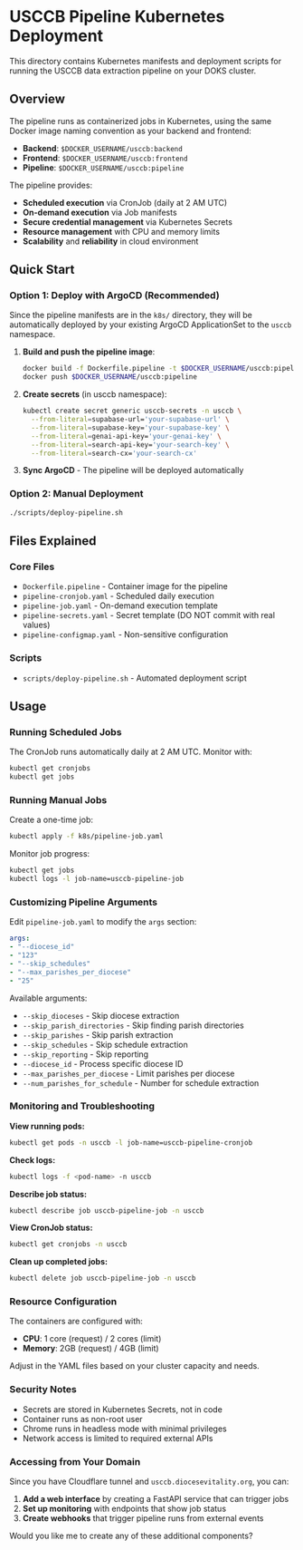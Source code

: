 # USCCB Pipeline Kubernetes Deployment

This directory contains Kubernetes manifests and deployment scripts for running the USCCB data extraction pipeline on your DOKS cluster.

## Overview

The pipeline runs as containerized jobs in Kubernetes, using the same Docker image naming convention as your backend and frontend:
- **Backend**: `$DOCKER_USERNAME/usccb:backend`
- **Frontend**: `$DOCKER_USERNAME/usccb:frontend`
- **Pipeline**: `$DOCKER_USERNAME/usccb:pipeline`

The pipeline provides:
- **Scheduled execution** via CronJob (daily at 2 AM UTC)
- **On-demand execution** via Job manifests
- **Secure credential management** via Kubernetes Secrets
- **Resource management** with CPU and memory limits
- **Scalability** and **reliability** in cloud environment

## Quick Start

### Option 1: Deploy with ArgoCD (Recommended)
Since the pipeline manifests are in the `k8s/` directory, they will be automatically deployed by your existing ArgoCD ApplicationSet to the `usccb` namespace.

1. **Build and push the pipeline image**:
   ```bash
   docker build -f Dockerfile.pipeline -t $DOCKER_USERNAME/usccb:pipeline .
   docker push $DOCKER_USERNAME/usccb:pipeline
   ```

2. **Create secrets** (in usccb namespace):
   ```bash
   kubectl create secret generic usccb-secrets -n usccb \
     --from-literal=supabase-url='your-supabase-url' \
     --from-literal=supabase-key='your-supabase-key' \
     --from-literal=genai-api-key='your-genai-key' \
     --from-literal=search-api-key='your-search-key' \
     --from-literal=search-cx='your-search-cx'
   ```

3. **Sync ArgoCD** - The pipeline will be deployed automatically

### Option 2: Manual Deployment
   ```bash
   ./scripts/deploy-pipeline.sh
   ```

## Files Explained

### Core Files
- `Dockerfile.pipeline` - Container image for the pipeline
- `pipeline-cronjob.yaml` - Scheduled daily execution
- `pipeline-job.yaml` - On-demand execution template
- `pipeline-secrets.yaml` - Secret template (DO NOT commit with real values)
- `pipeline-configmap.yaml` - Non-sensitive configuration

### Scripts
- `scripts/deploy-pipeline.sh` - Automated deployment script

## Usage

### Running Scheduled Jobs
The CronJob runs automatically daily at 2 AM UTC. Monitor with:
```bash
kubectl get cronjobs
kubectl get jobs
```

### Running Manual Jobs
Create a one-time job:
```bash
kubectl apply -f k8s/pipeline-job.yaml
```

Monitor job progress:
```bash
kubectl get jobs
kubectl logs -l job-name=usccb-pipeline-job
```

### Customizing Pipeline Arguments
Edit `pipeline-job.yaml` to modify the `args` section:
```yaml
args:
- "--diocese_id"
- "123"
- "--skip_schedules"
- "--max_parishes_per_diocese"
- "25"
```

Available arguments:
- `--skip_dioceses` - Skip diocese extraction
- `--skip_parish_directories` - Skip finding parish directories
- `--skip_parishes` - Skip parish extraction
- `--skip_schedules` - Skip schedule extraction
- `--skip_reporting` - Skip reporting
- `--diocese_id` - Process specific diocese ID
- `--max_parishes_per_diocese` - Limit parishes per diocese
- `--num_parishes_for_schedule` - Number for schedule extraction

### Monitoring and Troubleshooting

**View running pods:**
```bash
kubectl get pods -n usccb -l job-name=usccb-pipeline-cronjob
```

**Check logs:**
```bash
kubectl logs -f <pod-name> -n usccb
```

**Describe job status:**
```bash
kubectl describe job usccb-pipeline-job -n usccb
```

**View CronJob status:**
```bash
kubectl get cronjobs -n usccb
```

**Clean up completed jobs:**
```bash
kubectl delete job usccb-pipeline-job -n usccb
```

### Resource Configuration

The containers are configured with:
- **CPU**: 1 core (request) / 2 cores (limit)
- **Memory**: 2GB (request) / 4GB (limit)

Adjust in the YAML files based on your cluster capacity and needs.

### Security Notes

- Secrets are stored in Kubernetes Secrets, not in code
- Container runs as non-root user
- Chrome runs in headless mode with minimal privileges
- Network access is limited to required external APIs

### Accessing from Your Domain

Since you have Cloudflare tunnel and `usccb.diocesevitality.org`, you can:

1. **Add a web interface** by creating a FastAPI service that can trigger jobs
2. **Set up monitoring** with endpoints that show job status
3. **Create webhooks** that trigger pipeline runs from external events

Would you like me to create any of these additional components?